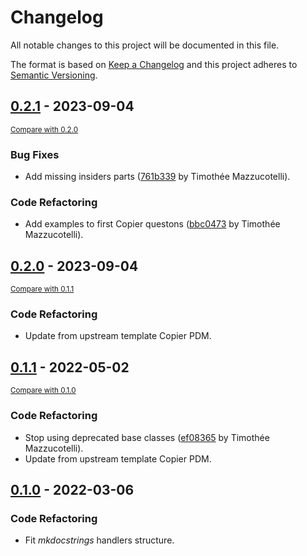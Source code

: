 # Changelog

All notable changes to this project will be documented in this file.

The format is based on [Keep a Changelog](http://keepachangelog.com/en/1.0.0/)
and this project adheres to [Semantic Versioning](http://semver.org/spec/v2.0.0.html).

<!-- insertion marker -->
## [0.2.1](https://github.com/mkdocstrings/handler-template/releases/tag/0.2.1) - 2023-09-04

<small>[Compare with 0.2.0](https://github.com/mkdocstrings/handler-template/compare/0.2.0...0.2.1)</small>

### Bug Fixes

- Add missing insiders parts ([761b339](https://github.com/mkdocstrings/handler-template/commit/761b3394e84dc7b02c97bbed3f2fd086668c915c) by Timothée Mazzucotelli).

### Code Refactoring

- Add examples to first Copier questons ([bbc0473](https://github.com/mkdocstrings/handler-template/commit/bbc0473c7fb26a888d87fb1cf4eb37103fc81ddb) by Timothée Mazzucotelli).

## [0.2.0](https://github.com/mkdocstrings/handler-template/releases/tag/0.2.0) - 2023-09-04

<small>[Compare with 0.1.1](https://github.com/mkdocstrings/handler-template/compare/0.1.1...0.2.0)</small>

### Code Refactoring

- Update from upstream template Copier PDM.

## [0.1.1](https://github.com/mkdocstrings/handler-template/releases/tag/0.1.1) - 2022-05-02

<small>[Compare with 0.1.0](https://github.com/mkdocstrings/handler-template/compare/0.1.0...0.1.1)</small>

### Code Refactoring
- Stop using deprecated base classes ([ef08365](https://github.com/mkdocstrings/handler-template/commit/ef08365af23d8ba78bda66ff5da93e12f43f1088) by Timothée Mazzucotelli).
- Update from upstream template Copier PDM.

## [0.1.0](https://github.com/mkdocstrings/copier-pdm/releases/tag/0.1.0) - 2022-03-06

### Code Refactoring
- Fit *mkdocstrings* handlers structure.
